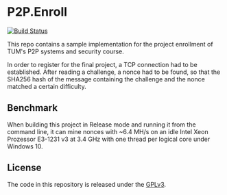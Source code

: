 # P2P.Enroll

[![Build Status](https://travis-ci.org/michaelneu/p2p-enroll.svg?branch=master)](https://travis-ci.org/michaelneu/p2p-enroll)

This repo contains a sample implementation for the project enrollment of TUM's P2P systems and security course.

In order to register for the final project, a TCP connection had to be established. After reading a challenge, a nonce had to be found, so that the SHA256 hash of the message containing the challenge and the nonce matched a certain difficulty.


## Benchmark

When building this project in Release mode and running it from the command line, it can mine nonces with ~6.4 MH/s on an idle Intel Xeon Prozessor E3-1231 v3 at 3.4 GHz with one thread per logical core under Windows 10.


## License

The code in this repository is released under the [GPLv3](LICENSE).
